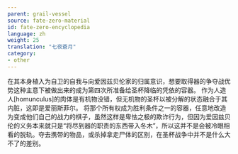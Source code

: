 ```yaml
---
parent: grail-vessel
source: fate-zero-material
id: fate-zero-encyclopedia
language: zh
weight: 25
translation: "七夜蒼月"
category:
- other
---
```


在其本身植入为自卫的自我与向爱因兹贝伦家的归属意识，想要取得器的争夺战优势这种主意下被做出来的成为第四次所准备给圣杯降临的凭依的容器。
作为人造人[homunculus]的肉体是有机物没错，但无机物的圣杯以被分解的状态融合于其内脏，这即是爱丽斯菲尔。
将那个所有权成为胜利条件之一的容器，任意地改造为变成他们自己的战力的棋子，虽然这样是卑怯之极的欺诈行为，但因为爱因兹贝伦的义务本来就只是“将尽到器的职责的东西带入冬木”，所以这并不是会被冷眼相看的脱轨。夺去携带的物品，或杀掉拿走尸体的区别，在圣杯战争中并不是什么大不了的差别。
